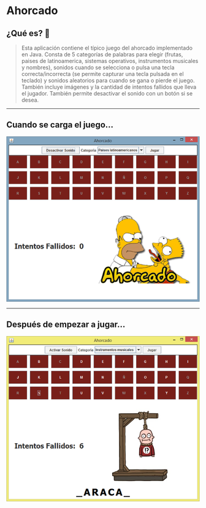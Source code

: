 # Ahorcado 

## ¿Qué es? 🚀

>Esta aplicación contiene el típico juego del ahorcado implementado en Java.
Consta de 5 categorías de palabras para elegir (frutas, paises de latinoamerica, sistemas operativos, instrumentos musicales y nombres),
sonidos cuando se selecciona o pulsa una tecla correcta/incorrecta (se permite capturar una tecla pulsada en el teclado)
y sonidos aleatorios para cuando se gana o pierde el juego.
También incluye imágenes y la cantidad de intentos fallidos que lleva el jugador.
También permite desactivar el sonido con un botón si se desea.

* * *
## Cuando se carga el juego...
<p align="center">
  <img src="https://github.com/cristianecheverri/Ahorcado/blob/master/AhorcadoInicio.PNG" alt="Cuando se carga el juego"/>
</p>

* * *
## Después de empezar a jugar...
<p align="center">
  <img src="https://github.com/cristianecheverri/Ahorcado/blob/master/Ahorcado.PNG" alt="Luego de empezar a jugar"/>
</p>


